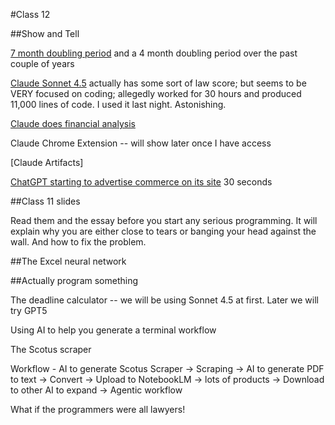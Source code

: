 #Class 12

##Show and Tell

[7 month doubling period](https://metr.org/blog/2025-03-19-measuring-ai-ability-to-complete-long-tasks/) and a 4 month doubling period over the past couple of years

[Claude Sonnet 4.5](https://www.anthropic.com/news/claude-sonnet-4-5) actually has some sort of law score; but seems to be VERY focused on coding; allegedly worked for 30 hours and produced 11,000 lines of code. I used it last night. Astonishing.

[Claude does financial analysis](https://www.youtube.com/watch?v=Tdg_lkCMzY0)

Claude Chrome Extension -- will show later once I have access

[Claude Artifacts]

[ChatGPT starting to advertise commerce on its site](https://www.youtube.com/watch?v=C6qcZdtIv54) 30 seconds

##Class 11 slides

Read them and the essay before you start any serious programming. It will explain why you are either close to tears or banging your head against the wall. And how to fix the problem.

##The Excel neural network

##Actually program something

The deadline calculator -- we will be using Sonnet 4.5 at first. Later we will try GPT5

Using AI to help you generate a terminal workflow

The Scotus scraper

Workflow - AI to generate Scotus Scraper -> Scraping -> AI to generate PDF to text -> Convert -> Upload to NotebookLM -> lots of products -> Download to other AI to expand -> Agentic workflow

What if the programmers were all lawyers!






